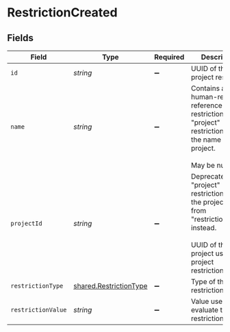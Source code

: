 # RestrictionCreated


## Fields

| Field                                                                                                                                              | Type                                                                                                                                               | Required                                                                                                                                           | Description                                                                                                                                        |
| -------------------------------------------------------------------------------------------------------------------------------------------------- | -------------------------------------------------------------------------------------------------------------------------------------------------- | -------------------------------------------------------------------------------------------------------------------------------------------------- | -------------------------------------------------------------------------------------------------------------------------------------------------- |
| `id`                                                                                                                                               | *string*                                                                                                                                           | :heavy_minus_sign:                                                                                                                                 | UUID of the project restriction                                                                                                                    |
| `name`                                                                                                                                             | *string*                                                                                                                                           | :heavy_minus_sign:                                                                                                                                 | Contains a human-readable reference for the restriction. For<br/>"project" restrictions this is the name of the project.<br/><br/>May be null.<br/> |
| `projectId`                                                                                                                                        | *string*                                                                                                                                           | :heavy_minus_sign:                                                                                                                                 | Deprecated - For "project" restrictions read the project ID from<br/>"restriction_value" instead.<br/><br/>UUID of the project used in a project restriction.<br/> |
| `restrictionType`                                                                                                                                  | [shared.RestrictionType](../../../sdk/models/shared/restrictiontype.md)                                                                            | :heavy_minus_sign:                                                                                                                                 | Type of the restriction                                                                                                                            |
| `restrictionValue`                                                                                                                                 | *string*                                                                                                                                           | :heavy_minus_sign:                                                                                                                                 | Value used to evaluate the restriction                                                                                                             |